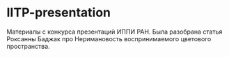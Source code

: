 # IITP-presentation
Материалы с конкурса презентаций ИППИ РАН. Была разобрана статья Роксанны Баджак про Неримановость воспринимаемого цветового пространства.
